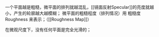 一个平面越是粗糙，微平面的排列就越混乱，[[镜面反射Specular]]的亮度就越小，产生的轮廓越大越模糊；
微平面的粗糙程度（排列情况）用 粗糙度 Roughness 来表示；（[[Roughness Map]]）

在微观尺度下，没有任何平面是完全光滑的；